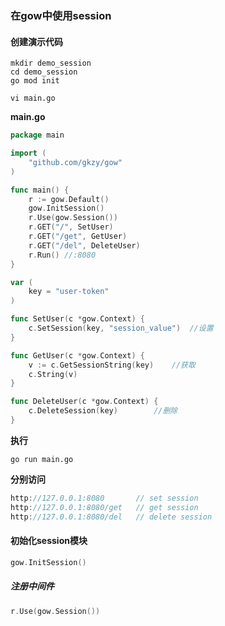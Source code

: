 ### 在gow中使用session



#### 创建演示代码

```shell
mkdir demo_session
cd demo_session
go mod init

vi main.go
```


**main.go**

```go
package main

import (
    "github.com/gkzy/gow"
)

func main() {
    r := gow.Default()
    gow.InitSession()  
    r.Use(gow.Session())
    r.GET("/", SetUser)
    r.GET("/get", GetUser)
    r.GET("/del", DeleteUser)
    r.Run() //:8080
}

var (
    key = "user-token"
)

func SetUser(c *gow.Context) {
    c.SetSession(key, "session_value")  //设置
}

func GetUser(c *gow.Context) {
    v := c.GetSessionString(key)    //获取
    c.String(v)
}

func DeleteUser(c *gow.Context) {
    c.DeleteSession(key)        //删除
}
```

**执行**
```shell
go run main.go
```

**分别访问**

```go
http://127.0.0.1:8080       // set session
http://127.0.0.1:8080/get   // get session
http://127.0.0.1:8080/del   // delete session
```

#### 初始化session模块

```go
gow.InitSession()
```

##### 注册中间件

```go
r.Use(gow.Session())
```
